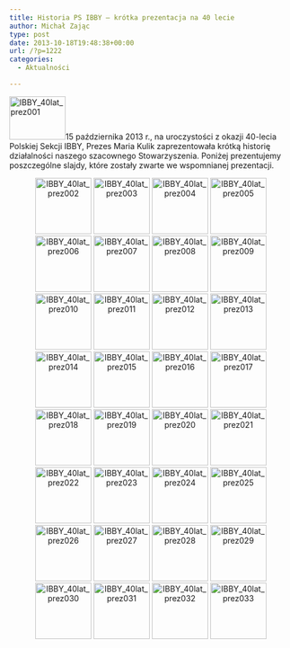 ```yaml
---
title: Historia PS IBBY – krótka prezentacja na 40 lecie
author: Michał Zając
type: post
date: 2013-10-18T19:48:38+00:00
url: /?p=1222
categories:
  - Aktualności

---
```


  <a href="http://www.ibby.pl/wp-content/uploads/2013/10/IBBY_40lat_prez001.jpg" rel="lightbox[1222]"><img class="size-thumbnail wp-image-1243 alignleft" alt="IBBY_40lat_prez001" src="http://www.ibby.pl/wp-content/uploads/2013/10/IBBY_40lat_prez001-130x100.jpg" width="100" height="77" srcset="http://www.ibby.pl/wp-content/uploads/2013/10/IBBY_40lat_prez001-130x100.jpg 130w, http://www.ibby.pl/wp-content/uploads/2013/10/IBBY_40lat_prez001-261x200.jpg 261w, http://www.ibby.pl/wp-content/uploads/2013/10/IBBY_40lat_prez001.jpg 700w" sizes="(max-width: 100px) 100vw, 100px" /></a>15 października 2013 r., na uroczystości z okazji 40-lecia Polskiej Sekcji IBBY, Prezes Maria Kulik zaprezentowała krótką historię działalności naszego szacownego Stowarzyszenia.
Poniżej prezentujemy poszczególne slajdy, które zostały zwarte we wspomnianej prezentacji.
<p style="text-align: center;">
  <a href="http://www.ibby.pl/wp-content/uploads/2013/10/IBBY_40lat_prez002.jpg" rel="lightbox[1222]"><img class="alignnone size-thumbnail wp-image-1244" alt="IBBY_40lat_prez002" src="http://www.ibby.pl/wp-content/uploads/2013/10/IBBY_40lat_prez002-130x100.jpg" width="100" srcset="http://www.ibby.pl/wp-content/uploads/2013/10/IBBY_40lat_prez002-130x100.jpg 130w, http://www.ibby.pl/wp-content/uploads/2013/10/IBBY_40lat_prez002-261x200.jpg 261w, http://www.ibby.pl/wp-content/uploads/2013/10/IBBY_40lat_prez002.jpg 700w" sizes="(max-width: 130px) 100vw, 130px" /></a> <a href="http://www.ibby.pl/wp-content/uploads/2013/10/IBBY_40lat_prez003.jpg" rel="lightbox[1222]"><img class="alignnone size-thumbnail wp-image-1245" alt="IBBY_40lat_prez003" src="http://www.ibby.pl/wp-content/uploads/2013/10/IBBY_40lat_prez003-130x100.jpg" width="100" srcset="http://www.ibby.pl/wp-content/uploads/2013/10/IBBY_40lat_prez003-130x100.jpg 130w, http://www.ibby.pl/wp-content/uploads/2013/10/IBBY_40lat_prez003-261x200.jpg 261w, http://www.ibby.pl/wp-content/uploads/2013/10/IBBY_40lat_prez003.jpg 700w" sizes="(max-width: 130px) 100vw, 130px" /></a> <a href="http://www.ibby.pl/wp-content/uploads/2013/10/IBBY_40lat_prez004.jpg" rel="lightbox[1222]"><img class="alignnone size-thumbnail wp-image-1246" alt="IBBY_40lat_prez004" src="http://www.ibby.pl/wp-content/uploads/2013/10/IBBY_40lat_prez004-130x100.jpg" width="100" srcset="http://www.ibby.pl/wp-content/uploads/2013/10/IBBY_40lat_prez004-130x100.jpg 130w, http://www.ibby.pl/wp-content/uploads/2013/10/IBBY_40lat_prez004-261x200.jpg 261w, http://www.ibby.pl/wp-content/uploads/2013/10/IBBY_40lat_prez004.jpg 700w" sizes="(max-width: 130px) 100vw, 130px" /></a> <a href="http://www.ibby.pl/wp-content/uploads/2013/10/IBBY_40lat_prez005.jpg" rel="lightbox[1222]"><img class="alignnone size-thumbnail wp-image-1247" alt="IBBY_40lat_prez005" src="http://www.ibby.pl/wp-content/uploads/2013/10/IBBY_40lat_prez005-130x100.jpg" width="100" srcset="http://www.ibby.pl/wp-content/uploads/2013/10/IBBY_40lat_prez005-130x100.jpg 130w, http://www.ibby.pl/wp-content/uploads/2013/10/IBBY_40lat_prez005-261x200.jpg 261w, http://www.ibby.pl/wp-content/uploads/2013/10/IBBY_40lat_prez005.jpg 700w" sizes="(max-width: 130px) 100vw, 130px" /></a> <a href="http://www.ibby.pl/wp-content/uploads/2013/10/IBBY_40lat_prez006.jpg" rel="lightbox[1222]"><br /> <img class="alignnone size-thumbnail wp-image-1248" alt="IBBY_40lat_prez006" src="http://www.ibby.pl/wp-content/uploads/2013/10/IBBY_40lat_prez006-130x100.jpg" width="100" srcset="http://www.ibby.pl/wp-content/uploads/2013/10/IBBY_40lat_prez006-130x100.jpg 130w, http://www.ibby.pl/wp-content/uploads/2013/10/IBBY_40lat_prez006-261x200.jpg 261w, http://www.ibby.pl/wp-content/uploads/2013/10/IBBY_40lat_prez006.jpg 700w" sizes="(max-width: 130px) 100vw, 130px" /></a> <a href="http://www.ibby.pl/wp-content/uploads/2013/10/IBBY_40lat_prez007.jpg" rel="lightbox[1222]"><img class="alignnone size-thumbnail wp-image-1249" alt="IBBY_40lat_prez007" src="http://www.ibby.pl/wp-content/uploads/2013/10/IBBY_40lat_prez007-130x100.jpg" width="100" srcset="http://www.ibby.pl/wp-content/uploads/2013/10/IBBY_40lat_prez007-130x100.jpg 130w, http://www.ibby.pl/wp-content/uploads/2013/10/IBBY_40lat_prez007-261x200.jpg 261w, http://www.ibby.pl/wp-content/uploads/2013/10/IBBY_40lat_prez007.jpg 700w" sizes="(max-width: 130px) 100vw, 130px" /></a> <a href="http://www.ibby.pl/wp-content/uploads/2013/10/IBBY_40lat_prez008.jpg" rel="lightbox[1222]"><img class="alignnone size-thumbnail wp-image-1250" alt="IBBY_40lat_prez008" src="http://www.ibby.pl/wp-content/uploads/2013/10/IBBY_40lat_prez008-130x100.jpg" width="100" srcset="http://www.ibby.pl/wp-content/uploads/2013/10/IBBY_40lat_prez008-130x100.jpg 130w, http://www.ibby.pl/wp-content/uploads/2013/10/IBBY_40lat_prez008-261x200.jpg 261w, http://www.ibby.pl/wp-content/uploads/2013/10/IBBY_40lat_prez008.jpg 700w" sizes="(max-width: 130px) 100vw, 130px" /></a> <a href="http://www.ibby.pl/wp-content/uploads/2013/10/IBBY_40lat_prez009.jpg" rel="lightbox[1222]"><img class="alignnone size-thumbnail wp-image-1251" alt="IBBY_40lat_prez009" src="http://www.ibby.pl/wp-content/uploads/2013/10/IBBY_40lat_prez009-130x100.jpg" width="100" srcset="http://www.ibby.pl/wp-content/uploads/2013/10/IBBY_40lat_prez009-130x100.jpg 130w, http://www.ibby.pl/wp-content/uploads/2013/10/IBBY_40lat_prez009-261x200.jpg 261w, http://www.ibby.pl/wp-content/uploads/2013/10/IBBY_40lat_prez009.jpg 700w" sizes="(max-width: 130px) 100vw, 130px" /></a><br /> <a href="http://www.ibby.pl/wp-content/uploads/2013/10/IBBY_40lat_prez010.jpg" rel="lightbox[1222]"><img class="alignnone size-thumbnail wp-image-1252" alt="IBBY_40lat_prez010" src="http://www.ibby.pl/wp-content/uploads/2013/10/IBBY_40lat_prez010-130x100.jpg" width="100" srcset="http://www.ibby.pl/wp-content/uploads/2013/10/IBBY_40lat_prez010-130x100.jpg 130w, http://www.ibby.pl/wp-content/uploads/2013/10/IBBY_40lat_prez010-261x200.jpg 261w, http://www.ibby.pl/wp-content/uploads/2013/10/IBBY_40lat_prez010.jpg 700w" sizes="(max-width: 130px) 100vw, 130px" /></a> <a href="http://www.ibby.pl/wp-content/uploads/2013/10/IBBY_40lat_prez011.jpg" rel="lightbox[1222]"><img class="alignnone size-thumbnail wp-image-1253" alt="IBBY_40lat_prez011" src="http://www.ibby.pl/wp-content/uploads/2013/10/IBBY_40lat_prez011-130x100.jpg" width="100" srcset="http://www.ibby.pl/wp-content/uploads/2013/10/IBBY_40lat_prez011-130x100.jpg 130w, http://www.ibby.pl/wp-content/uploads/2013/10/IBBY_40lat_prez011-261x200.jpg 261w, http://www.ibby.pl/wp-content/uploads/2013/10/IBBY_40lat_prez011.jpg 700w" sizes="(max-width: 130px) 100vw, 130px" /></a> <a href="http://www.ibby.pl/wp-content/uploads/2013/10/IBBY_40lat_prez012.jpg" rel="lightbox[1222]"><img class="alignnone size-thumbnail wp-image-1254" alt="IBBY_40lat_prez012" src="http://www.ibby.pl/wp-content/uploads/2013/10/IBBY_40lat_prez012-130x100.jpg" width="100" srcset="http://www.ibby.pl/wp-content/uploads/2013/10/IBBY_40lat_prez012-130x100.jpg 130w, http://www.ibby.pl/wp-content/uploads/2013/10/IBBY_40lat_prez012-261x200.jpg 261w, http://www.ibby.pl/wp-content/uploads/2013/10/IBBY_40lat_prez012.jpg 700w" sizes="(max-width: 130px) 100vw, 130px" /></a> <a href="http://www.ibby.pl/wp-content/uploads/2013/10/IBBY_40lat_prez013.jpg" rel="lightbox[1222]"><img class="alignnone size-thumbnail wp-image-1255" alt="IBBY_40lat_prez013" src="http://www.ibby.pl/wp-content/uploads/2013/10/IBBY_40lat_prez013-130x100.jpg" width="100" srcset="http://www.ibby.pl/wp-content/uploads/2013/10/IBBY_40lat_prez013-130x100.jpg 130w, http://www.ibby.pl/wp-content/uploads/2013/10/IBBY_40lat_prez013-261x200.jpg 261w, http://www.ibby.pl/wp-content/uploads/2013/10/IBBY_40lat_prez013.jpg 700w" sizes="(max-width: 130px) 100vw, 130px" /></a><br /> <a href="http://www.ibby.pl/wp-content/uploads/2013/10/IBBY_40lat_prez014.jpg" rel="lightbox[1222]"><img class="alignnone size-thumbnail wp-image-1256" alt="IBBY_40lat_prez014" src="http://www.ibby.pl/wp-content/uploads/2013/10/IBBY_40lat_prez014-130x100.jpg" width="100" srcset="http://www.ibby.pl/wp-content/uploads/2013/10/IBBY_40lat_prez014-130x100.jpg 130w, http://www.ibby.pl/wp-content/uploads/2013/10/IBBY_40lat_prez014-261x200.jpg 261w, http://www.ibby.pl/wp-content/uploads/2013/10/IBBY_40lat_prez014.jpg 700w" sizes="(max-width: 130px) 100vw, 130px" /></a> <a href="http://www.ibby.pl/wp-content/uploads/2013/10/IBBY_40lat_prez015.jpg" rel="lightbox[1222]"><img class="alignnone size-thumbnail wp-image-1257" alt="IBBY_40lat_prez015" src="http://www.ibby.pl/wp-content/uploads/2013/10/IBBY_40lat_prez015-130x100.jpg" width="100" srcset="http://www.ibby.pl/wp-content/uploads/2013/10/IBBY_40lat_prez015-130x100.jpg 130w, http://www.ibby.pl/wp-content/uploads/2013/10/IBBY_40lat_prez015-261x200.jpg 261w, http://www.ibby.pl/wp-content/uploads/2013/10/IBBY_40lat_prez015.jpg 700w" sizes="(max-width: 130px) 100vw, 130px" /></a> <a href="http://www.ibby.pl/wp-content/uploads/2013/10/IBBY_40lat_prez016.jpg" rel="lightbox[1222]"><img class="alignnone size-thumbnail wp-image-1258" alt="IBBY_40lat_prez016" src="http://www.ibby.pl/wp-content/uploads/2013/10/IBBY_40lat_prez016-130x100.jpg" width="100" srcset="http://www.ibby.pl/wp-content/uploads/2013/10/IBBY_40lat_prez016-130x100.jpg 130w, http://www.ibby.pl/wp-content/uploads/2013/10/IBBY_40lat_prez016-261x200.jpg 261w, http://www.ibby.pl/wp-content/uploads/2013/10/IBBY_40lat_prez016.jpg 700w" sizes="(max-width: 130px) 100vw, 130px" /></a> <a href="http://www.ibby.pl/wp-content/uploads/2013/10/IBBY_40lat_prez017.jpg" rel="lightbox[1222]"><img class="alignnone size-thumbnail wp-image-1259" alt="IBBY_40lat_prez017" src="http://www.ibby.pl/wp-content/uploads/2013/10/IBBY_40lat_prez017-130x100.jpg" width="100" srcset="http://www.ibby.pl/wp-content/uploads/2013/10/IBBY_40lat_prez017-130x100.jpg 130w, http://www.ibby.pl/wp-content/uploads/2013/10/IBBY_40lat_prez017-261x200.jpg 261w, http://www.ibby.pl/wp-content/uploads/2013/10/IBBY_40lat_prez017.jpg 700w" sizes="(max-width: 130px) 100vw, 130px" /></a><br /> <a href="http://www.ibby.pl/wp-content/uploads/2013/10/IBBY_40lat_prez018.jpg" rel="lightbox[1222]"><img class="alignnone size-thumbnail wp-image-1260" alt="IBBY_40lat_prez018" src="http://www.ibby.pl/wp-content/uploads/2013/10/IBBY_40lat_prez018-130x100.jpg" width="100" srcset="http://www.ibby.pl/wp-content/uploads/2013/10/IBBY_40lat_prez018-130x100.jpg 130w, http://www.ibby.pl/wp-content/uploads/2013/10/IBBY_40lat_prez018-261x200.jpg 261w, http://www.ibby.pl/wp-content/uploads/2013/10/IBBY_40lat_prez018.jpg 700w" sizes="(max-width: 130px) 100vw, 130px" /></a> <a href="http://www.ibby.pl/wp-content/uploads/2013/10/IBBY_40lat_prez019.jpg" rel="lightbox[1222]"><img class="alignnone size-thumbnail wp-image-1261" alt="IBBY_40lat_prez019" src="http://www.ibby.pl/wp-content/uploads/2013/10/IBBY_40lat_prez019-130x100.jpg" width="100" srcset="http://www.ibby.pl/wp-content/uploads/2013/10/IBBY_40lat_prez019-130x100.jpg 130w, http://www.ibby.pl/wp-content/uploads/2013/10/IBBY_40lat_prez019-261x200.jpg 261w, http://www.ibby.pl/wp-content/uploads/2013/10/IBBY_40lat_prez019.jpg 700w" sizes="(max-width: 130px) 100vw, 130px" /></a> <a href="http://www.ibby.pl/wp-content/uploads/2013/10/IBBY_40lat_prez020.jpg" rel="lightbox[1222]"><img class="alignnone size-thumbnail wp-image-1262" alt="IBBY_40lat_prez020" src="http://www.ibby.pl/wp-content/uploads/2013/10/IBBY_40lat_prez020-130x100.jpg" width="100" srcset="http://www.ibby.pl/wp-content/uploads/2013/10/IBBY_40lat_prez020-130x100.jpg 130w, http://www.ibby.pl/wp-content/uploads/2013/10/IBBY_40lat_prez020-261x200.jpg 261w, http://www.ibby.pl/wp-content/uploads/2013/10/IBBY_40lat_prez020.jpg 700w" sizes="(max-width: 130px) 100vw, 130px" /></a> <a href="http://www.ibby.pl/wp-content/uploads/2013/10/IBBY_40lat_prez021.jpg" rel="lightbox[1222]"><img class="alignnone size-thumbnail wp-image-1263" alt="IBBY_40lat_prez021" src="http://www.ibby.pl/wp-content/uploads/2013/10/IBBY_40lat_prez021-130x100.jpg" width="100" srcset="http://www.ibby.pl/wp-content/uploads/2013/10/IBBY_40lat_prez021-130x100.jpg 130w, http://www.ibby.pl/wp-content/uploads/2013/10/IBBY_40lat_prez021-261x200.jpg 261w, http://www.ibby.pl/wp-content/uploads/2013/10/IBBY_40lat_prez021.jpg 700w" sizes="(max-width: 130px) 100vw, 130px" /></a><br /> <a href="http://www.ibby.pl/wp-content/uploads/2013/10/IBBY_40lat_prez022.jpg" rel="lightbox[1222]"><img class="alignnone size-thumbnail wp-image-1264" alt="IBBY_40lat_prez022" src="http://www.ibby.pl/wp-content/uploads/2013/10/IBBY_40lat_prez022-130x100.jpg" width="100" srcset="http://www.ibby.pl/wp-content/uploads/2013/10/IBBY_40lat_prez022-130x100.jpg 130w, http://www.ibby.pl/wp-content/uploads/2013/10/IBBY_40lat_prez022-261x200.jpg 261w, http://www.ibby.pl/wp-content/uploads/2013/10/IBBY_40lat_prez022.jpg 700w" sizes="(max-width: 130px) 100vw, 130px" /></a> <a href="http://www.ibby.pl/wp-content/uploads/2013/10/IBBY_40lat_prez023.jpg" rel="lightbox[1222]"><img class="alignnone size-thumbnail wp-image-1265" alt="IBBY_40lat_prez023" src="http://www.ibby.pl/wp-content/uploads/2013/10/IBBY_40lat_prez023-130x100.jpg" width="100" srcset="http://www.ibby.pl/wp-content/uploads/2013/10/IBBY_40lat_prez023-130x100.jpg 130w, http://www.ibby.pl/wp-content/uploads/2013/10/IBBY_40lat_prez023-261x200.jpg 261w, http://www.ibby.pl/wp-content/uploads/2013/10/IBBY_40lat_prez023.jpg 700w" sizes="(max-width: 130px) 100vw, 130px" /></a> <a href="http://www.ibby.pl/wp-content/uploads/2013/10/IBBY_40lat_prez024.jpg" rel="lightbox[1222]"><img class="alignnone size-thumbnail wp-image-1266" alt="IBBY_40lat_prez024" src="http://www.ibby.pl/wp-content/uploads/2013/10/IBBY_40lat_prez024-130x100.jpg" width="100" srcset="http://www.ibby.pl/wp-content/uploads/2013/10/IBBY_40lat_prez024-130x100.jpg 130w, http://www.ibby.pl/wp-content/uploads/2013/10/IBBY_40lat_prez024-261x200.jpg 261w, http://www.ibby.pl/wp-content/uploads/2013/10/IBBY_40lat_prez024.jpg 700w" sizes="(max-width: 130px) 100vw, 130px" /></a> <a href="http://www.ibby.pl/wp-content/uploads/2013/10/IBBY_40lat_prez025.jpg" rel="lightbox[1222]"><img class="alignnone size-thumbnail wp-image-1267" alt="IBBY_40lat_prez025" src="http://www.ibby.pl/wp-content/uploads/2013/10/IBBY_40lat_prez025-130x100.jpg" width="100" srcset="http://www.ibby.pl/wp-content/uploads/2013/10/IBBY_40lat_prez025-130x100.jpg 130w, http://www.ibby.pl/wp-content/uploads/2013/10/IBBY_40lat_prez025-261x200.jpg 261w, http://www.ibby.pl/wp-content/uploads/2013/10/IBBY_40lat_prez025.jpg 700w" sizes="(max-width: 130px) 100vw, 130px" /></a><br /> <a href="http://www.ibby.pl/wp-content/uploads/2013/10/IBBY_40lat_prez026.jpg" rel="lightbox[1222]"><img class="alignnone size-thumbnail wp-image-1268" alt="IBBY_40lat_prez026" src="http://www.ibby.pl/wp-content/uploads/2013/10/IBBY_40lat_prez026-130x100.jpg" width="100" srcset="http://www.ibby.pl/wp-content/uploads/2013/10/IBBY_40lat_prez026-130x100.jpg 130w, http://www.ibby.pl/wp-content/uploads/2013/10/IBBY_40lat_prez026-261x200.jpg 261w, http://www.ibby.pl/wp-content/uploads/2013/10/IBBY_40lat_prez026.jpg 700w" sizes="(max-width: 130px) 100vw, 130px" /></a> <a href="http://www.ibby.pl/wp-content/uploads/2013/10/IBBY_40lat_prez0271.jpg" rel="lightbox[1222]"><img class="alignnone size-thumbnail wp-image-1281" alt="IBBY_40lat_prez027" src="http://www.ibby.pl/wp-content/uploads/2013/10/IBBY_40lat_prez0271-130x100.jpg" width="100" srcset="http://www.ibby.pl/wp-content/uploads/2013/10/IBBY_40lat_prez0271-130x100.jpg 130w, http://www.ibby.pl/wp-content/uploads/2013/10/IBBY_40lat_prez0271-261x200.jpg 261w, http://www.ibby.pl/wp-content/uploads/2013/10/IBBY_40lat_prez0271.jpg 700w" sizes="(max-width: 130px) 100vw, 130px" /></a> <a href="http://www.ibby.pl/wp-content/uploads/2013/10/IBBY_40lat_prez028.jpg" rel="lightbox[1222]"><img class="alignnone size-thumbnail wp-image-1270" alt="IBBY_40lat_prez028" src="http://www.ibby.pl/wp-content/uploads/2013/10/IBBY_40lat_prez028-130x100.jpg" width="100" srcset="http://www.ibby.pl/wp-content/uploads/2013/10/IBBY_40lat_prez028-130x100.jpg 130w, http://www.ibby.pl/wp-content/uploads/2013/10/IBBY_40lat_prez028-261x200.jpg 261w, http://www.ibby.pl/wp-content/uploads/2013/10/IBBY_40lat_prez028.jpg 700w" sizes="(max-width: 130px) 100vw, 130px" /></a> <a href="http://www.ibby.pl/wp-content/uploads/2013/10/IBBY_40lat_prez029.jpg" rel="lightbox[1222]"><img class="alignnone size-thumbnail wp-image-1271" alt="IBBY_40lat_prez029" src="http://www.ibby.pl/wp-content/uploads/2013/10/IBBY_40lat_prez029-130x100.jpg" width="100" srcset="http://www.ibby.pl/wp-content/uploads/2013/10/IBBY_40lat_prez029-130x100.jpg 130w, http://www.ibby.pl/wp-content/uploads/2013/10/IBBY_40lat_prez029-261x200.jpg 261w, http://www.ibby.pl/wp-content/uploads/2013/10/IBBY_40lat_prez029.jpg 700w" sizes="(max-width: 130px) 100vw, 130px" /></a> <a href="http://www.ibby.pl/wp-content/uploads/2013/10/IBBY_40lat_prez030.jpg" rel="lightbox[1222]"><br /> <img class="alignnone size-thumbnail wp-image-1272" alt="IBBY_40lat_prez030" src="http://www.ibby.pl/wp-content/uploads/2013/10/IBBY_40lat_prez030-130x100.jpg" width="100" srcset="http://www.ibby.pl/wp-content/uploads/2013/10/IBBY_40lat_prez030-130x100.jpg 130w, http://www.ibby.pl/wp-content/uploads/2013/10/IBBY_40lat_prez030-261x200.jpg 261w, http://www.ibby.pl/wp-content/uploads/2013/10/IBBY_40lat_prez030.jpg 700w" sizes="(max-width: 130px) 100vw, 130px" /></a> <a href="http://www.ibby.pl/wp-content/uploads/2013/10/IBBY_40lat_prez031.jpg" rel="lightbox[1222]"><img class="alignnone size-thumbnail wp-image-1273" alt="IBBY_40lat_prez031" src="http://www.ibby.pl/wp-content/uploads/2013/10/IBBY_40lat_prez031-130x100.jpg" width="100" srcset="http://www.ibby.pl/wp-content/uploads/2013/10/IBBY_40lat_prez031-130x100.jpg 130w, http://www.ibby.pl/wp-content/uploads/2013/10/IBBY_40lat_prez031-261x200.jpg 261w, http://www.ibby.pl/wp-content/uploads/2013/10/IBBY_40lat_prez031.jpg 700w" sizes="(max-width: 130px) 100vw, 130px" /></a> <a href="http://www.ibby.pl/wp-content/uploads/2013/10/IBBY_40lat_prez032.jpg" rel="lightbox[1222]"><img class="alignnone size-thumbnail wp-image-1274" alt="IBBY_40lat_prez032" src="http://www.ibby.pl/wp-content/uploads/2013/10/IBBY_40lat_prez032-130x100.jpg" width="100" srcset="http://www.ibby.pl/wp-content/uploads/2013/10/IBBY_40lat_prez032-130x100.jpg 130w, http://www.ibby.pl/wp-content/uploads/2013/10/IBBY_40lat_prez032-261x200.jpg 261w, http://www.ibby.pl/wp-content/uploads/2013/10/IBBY_40lat_prez032.jpg 700w" sizes="(max-width: 130px) 100vw, 130px" /></a> <a href="http://www.ibby.pl/wp-content/uploads/2013/10/IBBY_40lat_prez033.jpg" rel="lightbox[1222]"><img class="alignnone size-thumbnail wp-image-1275" alt="IBBY_40lat_prez033" src="http://www.ibby.pl/wp-content/uploads/2013/10/IBBY_40lat_prez033-130x100.jpg" width="100" srcset="http://www.ibby.pl/wp-content/uploads/2013/10/IBBY_40lat_prez033-130x100.jpg 130w, http://www.ibby.pl/wp-content/uploads/2013/10/IBBY_40lat_prez033-261x200.jpg 261w, http://www.ibby.pl/wp-content/uploads/2013/10/IBBY_40lat_prez033.jpg 700w" sizes="(max-width: 130px) 100vw, 130px" /></a>
